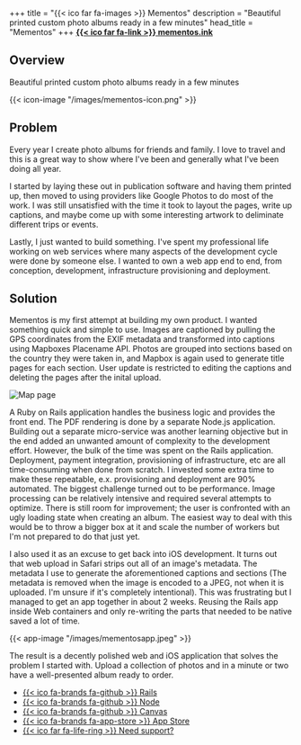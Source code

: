 +++
title = "{{< ico far fa-images >}} Mementos"
description = "Beautiful printed custom photo albums ready in a few minutes"
head_title = "Mementos"
+++
[**{{< ico far fa-link >}} mementos.ink**](https://mementos.ink)

## Overview 

Beautiful printed custom photo albums ready in a few minutes

{{< icon-image "/images/mementos-icon.png" >}}

## Problem
Every year I create photo albums for friends and family. I love to travel and this is a great way to show where I've been and generally what I've been doing all year.

I started by laying these out in publication software and having them printed up, then moved to using providers like Google Photos to do most of the work. I was still unsatisfied with the time it took to layout the pages, write up captions, and maybe come up with some interesting artwork to deliminate different trips or events.

Lastly, I just wanted to build something. I've spent my professional life working on web services where many aspects of the development cycle were done by someone else. I wanted to own a web app end to end, from conception, development, infrastructure provisioning and deployment.

## Solution
Mementos is my first attempt at building my own product. I wanted something quick and simple to use. Images are captioned by pulling the GPS coordinates from the EXIF metadata and transformed into captions using Mapboxes Placename API. Photos are grouped into sections based on the country they were taken in, and Mapbox is again used to generate title pages for each section. User update is restricted to editing the captions and deleting the pages after the inital upload.

![Map page](/images/mappage.png)

A Ruby on Rails application handles the business logic and provides the front end. The PDF rendering is done by a separate Node.js application. Building out a separate micro-service was another learning objective but in the end added an unwanted amount of complexity to the development effort. However, the bulk of the time was spent on the Rails application. Deployment, payment integration, provisioning of infrastructure, etc are all time-consuming when done from scratch. I invested some extra time to make these repeatable, e.x. provisioning and deployment are 90% automated. The biggest challenge turned out to be performance. Image processing can be relatively intensive and required several attempts to optimize. There is still room for improvement; the user is confronted with an ugly loading state when creating an album. The easiest way to deal with this would be to throw a bigger box at it and scale the number of workers but I'm not prepared to do that just yet.


I also used it as an excuse to get back into iOS development. It turns out that web upload in Safari strips out all of an image's metadata. The metadata I use to generate the aforementioned captions and sections (The metadata is removed when the image is encoded to a JPEG, not when it is uploaded. I'm unsure if it's completely intentional). This was frustrating but I managed to get an app together in about 2 weeks. Reusing the Rails app inside Web containers and only re-writing the parts that needed to be native saved a lot of time. 

{{< app-image "/images/mementosapp.jpeg" >}}

The result is a decently polished web and iOS application that solves the problem I started with. Upload a collection of photos and in a minute or two have a well-presented album ready to order.

- [{{< ico fa-brands fa-github >}} Rails](https://github.com/divo/photobook_rails)
- [{{< ico fa-brands fa-github >}} Node](https://github.com/divo/photobook_node)
- [{{< ico fa-brands fa-github >}} Canvas](https://github.com/divo/photobook_sketches)
- [{{< ico fa-brands fa-app-store >}} App Store](https://apps.apple.com/ie/app/mementos-albums/id6450715256)
- [{{< ico far fa-life-ring >}} Need support?](mailto:support@mementos.ink)

